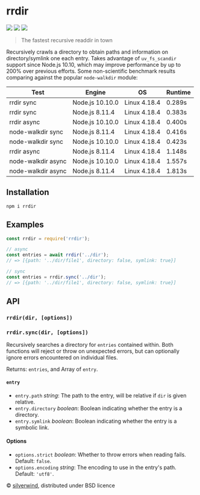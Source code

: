 # rrdir
[![](https://img.shields.io/npm/v/rrdir.svg?style=flat)](https://www.npmjs.org/package/rrdir) [![](https://img.shields.io/npm/dm/rrdir.svg)](https://www.npmjs.org/package/rrdir) [![](https://api.travis-ci.org/silverwind/rrdir.svg?style=flat)](https://travis-ci.org/silverwind/rrdir)

> The fastest recursive readdir in town

Recursively crawls a directory to obtain paths and information on directory/symlink one each entry. Takes advantage of `uv_fs_scandir` support since Node.js 10.10, which may improve performance by up to 200% over previous efforts. Some non-scientific benchmark results comparing against the popular `node-walkdir` module:

| Test                | Engine          | OS           | Runtime |
|---------------------|-----------------|--------------|---------|
| rrdir sync          | Node.js 10.10.0 | Linux 4.18.4 | 0.289s  |
| rrdir sync          | Node.js 8.11.4  | Linux 4.18.4 | 0.383s  |
| rrdir async         | Node.js 10.10.0 | Linux 4.18.4 | 0.400s  |
| node-walkdir sync   | Node.js 8.11.4  | Linux 4.18.4 | 0.416s  |
| node-walkdir sync   | Node.js 10.10.0 | Linux 4.18.4 | 0.423s  |
| rrdir async         | Node.js 8.11.4  | Linux 4.18.4 | 1.148s  |
| node-walkdir async  | Node.js 10.10.0 | Linux 4.18.4 | 1.557s  |
| node-walkdir async  | Node.js 8.11.4  | Linux 4.18.4 | 1.813s  |

## Installation
```console
npm i rrdir
```

## Examples
```js
const rrdir = require('rrdir');

// async
const entries = await rrdir('../dir');
// => [{path: '../dir/file1', directory: false, symlink: true}]

// sync
const entries = rrdir.sync('../dir');
// => [{path: '../dir/file1', directory: false, symlink: true}]
```

## API

### `rrdir(dir, [options])`
### `rrdir.sync(dir, [options])`

Recursively searches a directory for `entries` contained within. Both functions will reject or throw on unexpected errors, but can optionally ignore errors encountered on individual files.

Returns: `entries`, and Array of `entry`.

#### `entry`

- `entry.path` *string*: The path to the entry, will be relative if `dir` is given relative.
- `entry.directory` *boolean*: Boolean indicating whether the entry is a directory.
- `entry.symlink` *boolean*: Boolean indicating whether the entry is a symbolic link.

#### Options

- `options.strict` *boolean*: Whether to throw errors when reading fails. Default: `false`.
- `options.encoding` *string*: The encoding to use in the entry's path. Default: `'utf8'`.

© [silverwind](https://github.com/silverwind), distributed under BSD licence
